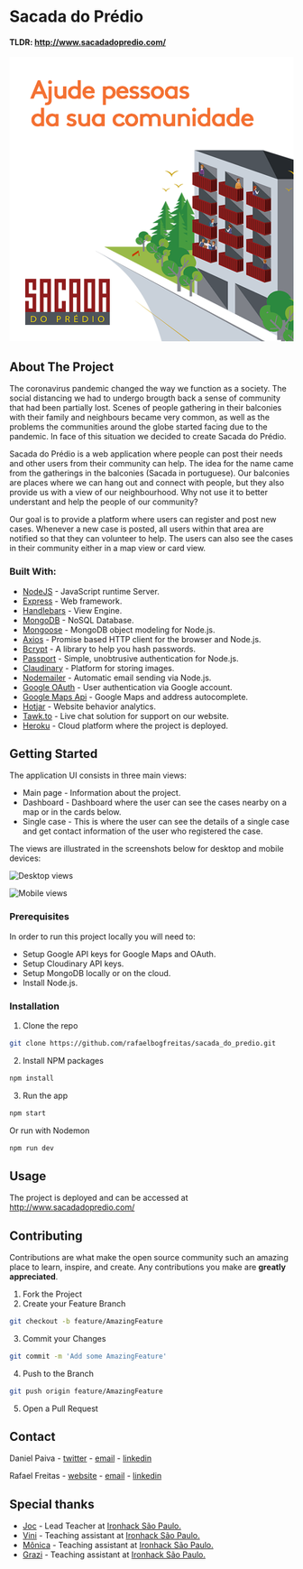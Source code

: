 # Sacada do Prédio
#### TLDR: http://www.sacadadopredio.com/

![Sacada do prédio](/public/images/readme/sacada_quadrada.png)

## About The Project

The coronavirus pandemic changed the way we function as a society. The social distancing we had to undergo brougth back a sense of community that had been partially lost. Scenes of people gathering in their balconies with their family and neighbours became very common, as well as the problems the communities around the globe started facing due to the pandemic. In face of this situation we decided to create Sacada do Prédio.

Sacada do Prédio is a web application where people can post their needs and other users from their community can help. The idea for the name came from the gatherings in the balconies (Sacada in portuguese). Our balconies are places where we can hang out and connect with people, but they also provide us with a view of our neighbourhood. Why not use it to better understant and help the people of our community?

Our goal is to provide a platform where users can register and post new cases. Whenever a new case is posted, all users within that area are notified so that they can volunteer to help. The users can also see the cases in their community either in a map view or card view.

### Built With:

* [NodeJS](https://nodejs.org/en/) - JavaScript runtime Server.
* [Express](https://expressjs.com/pt-br/) - Web framework.
* [Handlebars](https://handlebarsjs.com/) - View Engine.
* [MongoDB](https://www.mongodb.com/) - NoSQL Database.
* [Mongoose](https://mongoosejs.com/) - MongoDB object modeling for Node.js.
* [Axios](https://github.com/axios/axios) - Promise based HTTP client for the browser and Node.js.
* [Bcrypt](https://www.npmjs.com/package/bcrypt) - A library to help you hash passwords.
* [Passport](http://www.passportjs.org/) - Simple, unobtrusive authentication for Node.js.
* [Claudinary](https://cloudinary.com/) - Platform for storing images.
* [Nodemailer](https://nodemailer.com/about/) - Automatic email sending via Node.js.
* [Google OAuth](https://developers.google.com/identity/protocols/oauth2) - User authentication via Google account.
* [Google Maps Api](https://developers.google.com/?hl=pt-br) - Google Maps and address autocomplete.
* [Hotjar](https://www.hotjar.com/) - Website behavior analytics.
* [Tawk.to](https://www.tawk.to/) - Live chat solution for support on our website.
* [Heroku](https://www.heroku.com/) - Cloud platform where the project is deployed.


<!-- GETTING STARTED -->
## Getting Started

The application UI consists in three main views:

* Main page - Information about the project.
* Dashboard - Dashboard where the user can see the cases nearby on a map or in the cards below.
* Single case - This is where the user can see the details of a single case and get contact information of the user who registered the case.

The views are illustrated in the screenshots below for desktop and mobile devices:

![Desktop views](public/images/readme/Sacada_Readme_Desktop.png)

![Mobile views](public/images/readme/Sacada_Readme_Mobile3.png)

### Prerequisites

In order to run this project locally you will need to:

* Setup Google API keys for Google Maps and OAuth.
* Setup Cloudinary API keys.
* Setup MongoDB locally or on the cloud.
* Install Node.js.


### Installation

1. Clone the repo
```sh
git clone https://github.com/rafaelbogfreitas/sacada_do_predio.git
```
2. Install NPM packages
```sh
npm install
```
3. Run the app
```sh
npm start
```
Or run with Nodemon
```sh
npm run dev
```

<!-- USAGE EXAMPLES -->
## Usage

The project is deployed and can be accessed at http://www.sacadadopredio.com/


<!-- CONTRIBUTING -->
## Contributing

Contributions are what make the open source community such an amazing place to learn, inspire, and create. Any contributions you make are **greatly appreciated**.

1. Fork the Project
2. Create your Feature Branch
```sh
git checkout -b feature/AmazingFeature
```
3. Commit your Changes
```sh
git commit -m 'Add some AmazingFeature'
```
4. Push to the Branch
```sh
git push origin feature/AmazingFeature
```
5. Open a Pull Request



<!-- CONTACT -->
## Contact

Daniel Paiva - [twitter](https://twitter.com/danielcspaiva) - [email](mailto:danielcspaiva@gmail.com) - [linkedin](https://www.linkedin.com/in/danielcspaiva/)

Rafael Freitas - [website](https://www.rafaelfreitas.com.br) - [email](mailto:rafaelbogfreitas@gmail.com) - [linkedin](https://www.linkedin.com/in/rafaelborgesfreitas/)


<!-- ACKNOWLEDGEMENTS -->
## Special thanks

* [Joc](https://github.com/jocnjr/library-project-7/commits?author=jocnjr) - Lead Teacher at [Ironhack São Paulo.](https://www.ironhack.com/br)
* [Vini](https://github.com/vinivibe) - Teaching assistant at [Ironhack São Paulo.](https://www.ironhack.com/br)
* [Mônica](https://github.com/mdccbranco) - Teaching assistant at [Ironhack São Paulo.](https://www.ironhack.com/br)
* [Grazi](https://github.com/grazidiandra) - Teaching assistant at [Ironhack São Paulo.](https://www.ironhack.com/br)